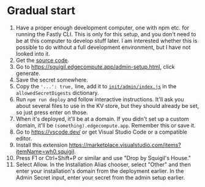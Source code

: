 # Gradual start

1. Have a proper enough development computer, one with npm etc. for running the Fastly CLI. This is only for this setup, and you don't need to be at this computer to develop stuff later. I am interested whether this is possible to do without a full development environment, but I have not looked into it.
2. Get the [source code](..).
3. Go to https://squigil.edgecompute.app/admin-setup.html, click generate.
4. Save the secret somewhere.
5. Copy the `'...': true,` line, add it to [`init/admin/index.js`](../init/admin/index.js) in the `allowedSecretDigests` dictionary.
6. Run `npm run deploy` and follow interactive instructions. It'll ask you about several files to use in the KV store, but they should already be set, so just press enter on those.
7. When it's deployed, it'll be at a domain. If you didn't set up a custom domain, it'll be `(something).edgecompute.app`. Remember this or save it.
8. Go to https://vscode.dev/ or get Visual Studio Code or a compatible editor.
9. Install this extension https://marketplace.visualstudio.com/items?itemName=wh0.squigil.
10. Press F1 or Ctrl+Shift+P or similar and use "Drop by Squigil's House."
11. Select Allow. In the Installation Alias chooser, select "Other" and then enter your installation's domain from the deployment earlier. In the Admin Secret input, enter your secret from the admin setup earlier.
